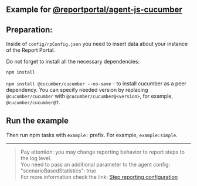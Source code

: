 ## Example for [@reportportal/agent-js-cucumber](https://www.npmjs.com/package/@reportportal/agent-js-cucumber)

## Preparation:
Inside of `config/rpConfig.json` you need to insert data about your instance of the Report Portal.

Do not forget to install all the necessary dependencies:
```cmd
npm install
```

`npm install @cucumber/cucumber --no-save` - to install cucumber as a peer dependency. You can specify needed version by replacing `@cucumber/cucumber` with `@cucumber/cucumber@<version>`, for example, `@cucumber/cucumber@7`.

## Run the example

Then run npm tasks with `example:` prefix. For example, `example:simple`.

---
> Pay attention: you may change reporting behavior to report steps to the log level.\
> You need to pass an additional parameter to the agent config: "scenarioBasedStatistics": true\
> For more information check the link: [Step reporting configuration](https://github.com/reportportal/agent-js-cucumber#step-reporting-configuration)
